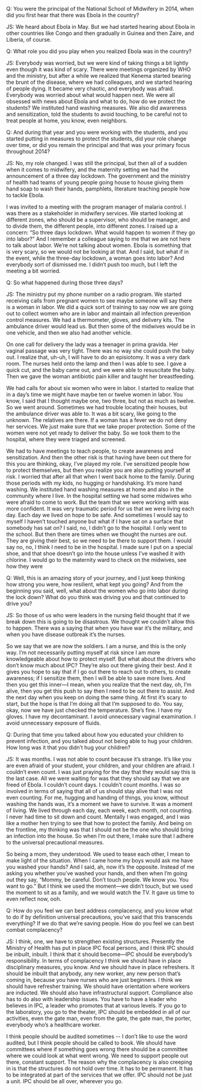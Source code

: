 Q: You were the principal of the National School of Midwifery in 2014, when did
you first hear that there was Ebola in the country?

JS: We heard about Ebola in May. But we had started hearing about Ebola in other countries like Congo and then gradually in Guinea and then Zaire, and Liberia, of course.

Q: What role you did you play when you realized Ebola was in the country?

JS: Everybody was worried, but we were kind of taking things a bit lightly even though it was kind of scary. There were meetings organized by WHO and the ministry, but after a while we realized that Kenema started bearing the brunt of the disease, where we had colleagues, and we started hearing of people dying. It became very chaotic, and everybody was afraid. Everybody was worried about what would happen next. We were all obsessed with news about Ebola and what to do, how do we protect the students? We instituted hand washing measures. We also did awareness and sensitization, told the students to avoid touching, to be careful not to treat people at home, you know, even neighbors.

Q: And during that year and you were working with the students, and you started putting in measures to protect the students, did your role change over time, or did you remain the principal and that was your primary focus throughout 2014?

JS: No, my role changed. I was still the principal, but then all of a sudden when it comes to midwifery, and the maternity setting we had the announcement of a three day lockdown. The government and the ministry of health had teams of young people going house to house giving them hand soap to wash their hands, pamphlets, literature teaching people how to tackle Ebola.

I was invited to a meeting with the program manager of malaria control. I was there as a stakeholder in midwifery services. We started looking at different zones, who should be a supervisor, who should be manager, and to divide them, the different people, into different zones. I raised up a concern: “So three days lockdown. What would happen to women if they go into labor?” And I remember a colleague saying to me that we are not here to talk about labor. We’re not talking about women. Ebola is something that is very scary, so we would not be looking at that. And I said, but what if in the event, while the three-day lockdown, a woman goes into labor? And everybody sort of dismissed me. I didn’t push too much, but I left the meeting a bit worried.

Q: So what happened during those three days?

JS: The ministry put my phone number on a radio program. We started receiving calls from pregnant women to see maybe someone will say there is a woman in labor. We did a quick sort of training to say now we are going out to collect women who are in labor and maintain all infection prevention control measures. We had a thermometer, gloves, and delivery kits. The ambulance driver would lead us. But then some of the midwives would be in one vehicle, and then we also had another vehicle.

On one call for delivery the lady was a teenager in prima gravida. Her vaginal passage was very tight. There was no way she could push the baby out. I realize that, uh-uh, I will have to do an episiotomy. It was a very dark room. The nurses held onto the lamp and then I was able to see. I gave a quick cut, and the baby came out, and we were able to resuscitate the baby. Then we gave the woman antibiotic pain killer and taught her breastfeeding.

We had calls for about six women who were in labor. I started to realize that in a day’s time we might have maybe ten or twelve women in labor.  You know, I said that I thought maybe one, two three, but not as much as twelve. So we went around. Sometimes we had trouble locating their houses, but the ambulance driver was able to. It was a bit scary, like going to the unknown. The relatives are there. If a woman has a fever we do not deny her services. We just make sure that we take proper protection. Some of the women were not yet ready to deliver the baby. So we took them to the hospital, where they were triaged and screened.

We had to have meetings to teach people, to create awareness and sensitization. And then the other risk is that having have been out there for this you are thinking, okay, I’ve played my role. I’ve sensitized people how to protect themselves, but then you realize you are also putting yourself at risk. I worried that after all that when I went back home to the family. During those periods with my kids, no hugging or handshaking. It’s more hand washing. We instituted hand washing measures at home and also in the community where I live.  In the hospital setting we had some midwives who were afraid to come to work. But the team that we were working with was more confident.
It was very traumatic period for us that we were living each day. Each day we lived on hope to be safe. And sometimes I would say to myself I haven’t touched anyone but what if I have sat on a surface that somebody has sat on? I said, no, I didn’t go to the hospital. I only went to the school. But then there are times when we thought the nurses are out. They are giving their best, so we need to be there to support them. I would say no, no, I think I need to be in the hospital. I made sure I put on a special shoe, and that shoe doesn’t go into the house unless I’ve washed it with chlorine. I would go to the maternity ward to check on the midwives, see how they were

Q: Well, this is an amazing story of your journey, and I just keep thinking how strong you were, how resilient, what kept you going? And from the beginning you said, well, what about the women who go into labor during the lock down? What do you think was driving you and that continued to drive you?

JS: So those of us who were leaders in the nursing field thought that if we break down this is going to be disastrous. We thought we couldn’t allow this to happen. There was a saying that when you have war it’s the military, and when you have disease outbreak it’s the nurses.

So we say that we are now the soldiers. I am a nurse, and this is the only way. I’m not necessarily putting myself at risk since I am more knowledgeable about how to protect myself. But what about the drivers who don’t know much about IPC? They’re also out there giving their best. And it gives you hope to say that if I go out there to reach out to others, to create awareness; if I sensitize them, then I will be able to save more lives. And then you get this inner—I mean, when you realize that the next day, oh, I’m alive, then you get this push to say then I need to be out there to assist. And the next day when you keep on doing the same thing. At first it’s scary to start, but the hope is that I’m doing all that I’m supposed to do. You say, okay, now we have just checked the temperature. She’s fine. I have my gloves. I have my decontaminant. I avoid unnecessary vaginal examination. I avoid unnecessary exposure of fluids.

Q: During that time you talked about how you educated your children to prevent infection, and you talked about not being able to hug your children. How long was it that you didn’t hug your children?

JS: It was months. I was not able to count because it’s strange. It’s like you are even afraid of your student, your children, and your children are afraid. I couldn’t even count. I was just praying for the day that they would say this is the last case. All we were waiting for was that they should say that we are freed of Ebola. I couldn’t count days. I couldn’t count months. I was so involved in terms of saying that all of us should stay alive that I was not even counting. For me, hugging and handing of things, you know, without washing the hands was, it’s a moment we have to survive. It was a moment of living. We lived through each day, each week, each month, not counting. I never had time to sit down and count. Mentally I was engaged, and I was like a mother hen trying to see that how to protect the family. And being on the frontline, my thinking was that I should not be the one who should bring an infection into the house. So when I’m out there, I make sure that I adhere to the universal precautional measures.

So being a mom, they understood. We used to tease each other, I mean to make light of the situation. When I came home my boys would ask me have you washed your hands? And I said, ah, now it’s the opposite. Instead of me asking you whether you’ve washed your hands, and then when I’m going out they say, “Mommy, be careful. Don’t touch people. We know you. You want to go.” But I think we used the moment—we didn’t touch, but we used the moment to sit as a family, and we would watch the TV. It gave us time to even reflect now, ooh.

Q: How do you feel we can best address complacency, and you know what to do if by definition universal precautions, you’ve said that this transcends everything? If we do that we’re saving people. How do you feel we can best combat complacency?           

JS: I think, one, we have to strengthen existing structures. Presently the Ministry of Health has put in place IPC focal persons, and I think IPC should be inbuilt, inbuilt. I think that it should become—IPC should be everybody’s responsibility. In terms of complacency I think we should have in place disciplinary measures, you know. And we should have in place refreshers. It should be inbuilt that anybody, any new worker, any new person that’s coming in, because you have nurses who are just beginners. I think we should have refresher training. We should have orientation where workers are inducted. We should also have infrastructural support. Compliance also has to do also with leadership issues. You have to have a leader who believes in IPC, a leader who promotes that at various levels. If you go to the laboratory, you go to the theater, IPC should be embedded in all of our activities, even the gate man, even from the gate, the gate man, the porter, everybody who’s a healthcare worker.

I think people should be audited sometimes -- I don’t like to use the word audited, but I think people should be called to book. We should have committees where if something goes wrong there should be a committee where we could look at what went wrong. We need to support people out there, constant support. The reason why the complacency is also creeping in is that the structures do not hold over time. It has to be permanent. It has to be integrated at part of the services that we offer. IPC should not be just a unit. IPC should be all over, wherever you go.
